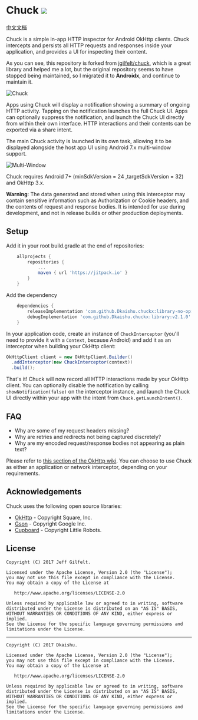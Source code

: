 Chuck  [![](https://jitpack.io/v/Dkaishu/chuckx.svg)](https://jitpack.io/#Dkaishu/chuckx)
=====
[中文文档](https://raw.githubusercontent.com/Dkaishu/chuckx/master/README-zh.md)

Chuck is a simple in-app HTTP inspector for Android OkHttp clients. Chuck intercepts and persists all HTTP requests and responses inside your application, and provides a UI for inspecting their content.

As you can see, this repository is forked from [jgilfelt/chuck](https://github.com/jgilfelt/chuck), which is a great library and helped me a lot, but the original repository seems to have stopped being maintained, so I migrated it to **Androidx**, and continue to maintain it.

![Chuck](assets/chuck.gif)

Apps using Chuck will display a notification showing a summary of ongoing HTTP activity. Tapping on the notification launches the full Chuck UI. Apps can optionally suppress the notification, and launch the Chuck UI directly from within their own interface. HTTP interactions and their contents can be exported via a share intent.

The main Chuck activity is launched in its own task, allowing it to be displayed alongside the host app UI using Android 7.x multi-window support.

![Multi-Window](assets/multiwindow.gif)

Chuck requires Android 7+ (minSdkVersion = 24 ,targetSdkVersion = 32) and OkHttp 3.x.

**Warning**: The data generated and stored when using this interceptor may contain sensitive information such as Authorization or Cookie headers, and the contents of request and response bodies. It is intended for use during development, and not in release builds or other production deployments.

Setup
-----

Add it in your root build.gradle at the end of repositories:
```gradle
	allprojects {
		repositories {
			...
			maven { url 'https://jitpack.io' }
		}
	}
```
Add the dependency
```gradle
	dependencies {
	    releaseImplementation 'com.github.Dkaishu.chuckx:library-no-op:v2.1.0'
        debugImplementation 'com.github.Dkaishu.chuckx:library:v2.1.0'
	}
```

In your application code, create an instance of `ChuckInterceptor` (you'll need to provide it with a `Context`, because Android) and add it as an interceptor when building your OkHttp client:

```java
OkHttpClient client = new OkHttpClient.Builder()
  .addInterceptor(new ChuckInterceptor(context))
  .build();
```

That's it! Chuck will now record all HTTP interactions made by your OkHttp client. You can optionally disable the notification by calling `showNotification(false)` on the interceptor instance, and launch the Chuck UI directly within your app with the intent from `Chuck.getLaunchIntent()`.

FAQ
---

- Why are some of my request headers missing?
- Why are retries and redirects not being captured discretely?
- Why are my encoded request/response bodies not appearing as plain text?

Please refer to [this section of the OkHttp wiki](https://github.com/square/okhttp/wiki/Interceptors#choosing-between-application-and-network-interceptors). You can choose to use Chuck as either an application or network interceptor, depending on your requirements.

Acknowledgements
----------------

Chuck uses the following open source libraries:

- [OkHttp](https://github.com/square/okhttp) - Copyright Square, Inc.
- [Gson](https://github.com/google/gson) - Copyright Google Inc.
- [Cupboard](https://bitbucket.org/littlerobots/cupboard) - Copyright Little Robots.

License
-------

    Copyright (C) 2017 Jeff Gilfelt.

    Licensed under the Apache License, Version 2.0 (the "License");
    you may not use this file except in compliance with the License.
    You may obtain a copy of the License at

       http://www.apache.org/licenses/LICENSE-2.0

    Unless required by applicable law or agreed to in writing, software
    distributed under the License is distributed on an "AS IS" BASIS,
    WITHOUT WARRANTIES OR CONDITIONS OF ANY KIND, either express or implied.
    See the License for the specific language governing permissions and
    limitations under the License.

-------

    Copyright (C) 2017 Dkaishu.

    Licensed under the Apache License, Version 2.0 (the "License");
    you may not use this file except in compliance with the License.
    You may obtain a copy of the License at

       http://www.apache.org/licenses/LICENSE-2.0

    Unless required by applicable law or agreed to in writing, software
    distributed under the License is distributed on an "AS IS" BASIS,
    WITHOUT WARRANTIES OR CONDITIONS OF ANY KIND, either express or implied.
    See the License for the specific language governing permissions and
    limitations under the License.
